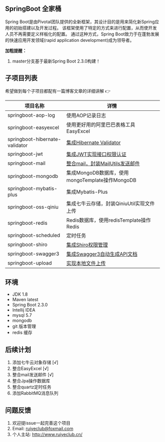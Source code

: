 ## SpringBoot 全家桶

Spring Boot是由Pivotal团队提供的全新框架，其设计目的是用来简化新Spring应用的初始搭建以及开发过程。
该框架使用了特定的方式来进行配置，从而使开发人员不再需要定义样板化的配置。
通过这种方式，Spring Boot致力于在蓬勃发展的快速应用开发领域(rapid application development)成为领导者。

**加粗提醒：**

1. master分支基于最新Spring Boot 2.3.0构建！

## 子项目列表

希望做到每个子项目都配有一篇博客文章的详细讲解 :point_right:

项目名称                               | 详情
--------------------------------------|------------------------------------------------------------------------------------------
springboot-aop-log                    | 使用AOP记录日志
springboot-easyexcel                  | 使用更好用的阿里巴巴表格工具EasyExcel
springboot-hibernate-validator        | [集成Hibernate Validator](https://www.cnblogs.com/ruiyeclub/p/13141467.html)
springboot-jwt                        | [集成JWT实现接口权限认证](https://www.cnblogs.com/ruiyeclub/p/12951145.html)
springboot-mail                       | [整合mail，封装MailUtils发送邮件](https://www.cnblogs.com/ruiyeclub/p/13394493.html)
springboot-mongodb                    | 集成MongoDB数据库，使用mongoTemplate操作MongoDB
springboot-mybatis-plus               | 集成Mybatis-Plus
springboot-oss-qiniu                  | 集成七牛云存储，封装QiniuUtil实现文件上传
springboot-redis                      | Redis数据库，使用redisTemplate操作Redis
springboot-scheduled                  | 定时任务
springboot-shiro                      | [集成Shiro权限管理](https://www.cnblogs.com/ruiyeclub/p/12469920.html)
springboot-swagger3                   | [集成Swagger3自动生成API文档](https://www.cnblogs.com/ruiyeclub/p/13334826.html)
springboot-upload                     | [实现本地文件上传](https://www.cnblogs.com/ruiyeclub/p/12732154.html)

## 环境

* JDK 1.8
* Maven latest
* Spring Boot 2.3.0
* Intellij IDEA
* mysql 5.7
* mongodb
* git 版本管理
* redis 缓存

## 后续计划

1. 添加七牛云对象存储 [√]
2. 整合EasyExcel [√]
3. 整合mail发送邮件 [√]
4. 整合Jpa操作数据库
5. 整合quartz定时任务
6. 添加RabbitMQ消息队列

## 问题反馈

1. 欢迎提issue一起完善这个项目
2. Email: ruiyeclub@foxmail.com
3. 个人主站: http://www.ruiyeclub.cn/